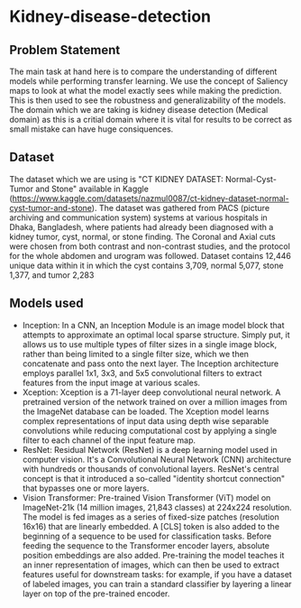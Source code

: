 # Kidney-disease-detection

## Problem Statement

The main task at hand here is to compare the understanding of different models while performing transfer learning. We use the concept of Saliency maps to look at what the model exactly sees while making the prediction. This is then used to see the robustness and generalizability of the models. The domain which we are taking is kidney disease detection (Medical domain) as this is a critial domain where it is vital for results to be correct as small mistake can have huge consiquences.

## Dataset

The dataset which we are using is "CT KIDNEY DATASET: Normal-Cyst-Tumor and Stone" available in Kaggle (https://www.kaggle.com/datasets/nazmul0087/ct-kidney-dataset-normal-cyst-tumor-and-stone). The dataset was gathered from PACS (picture archiving and communication system) systems at various hospitals in Dhaka, Bangladesh, where patients had already been diagnosed with a kidney tumor, cyst, normal, or stone finding. The Coronal and Axial cuts were chosen from both contrast and non-contrast studies, and the protocol for the whole abdomen and urogram was followed. Dataset contains 12,446 unique data within it in which the cyst contains 3,709, normal 5,077, stone 1,377, and tumor 2,283

## Models used
- Inception: In a CNN, an Inception Module is an image model block that attempts to approximate an optimal local sparse structure. Simply put, it allows us to use multiple types of filter sizes in a single image block, rather than being limited to a single filter size, which we then concatenate and pass onto the next layer. The Inception architecture employs parallel 1x1, 3x3, and 5x5 convolutional filters to extract features from the input image at various scales.
- Xception: Xception is a 71-layer deep convolutional neural network. A pretrained version of the network trained on over a million images from the ImageNet database can be loaded. The Xception model learns complex representations of input data using depth wise separable convolutions while reducing computational cost by applying a single filter to each channel of the input feature map.
- ResNet: Residual Network (ResNet) is a deep learning model used in computer vision. It's a Convolutional Neural Network (CNN) architecture with hundreds or thousands of convolutional layers. ResNet's central concept is that it introduced a so-called "identity shortcut connection" that bypasses one or more layers.
- Vision Transformer: Pre-trained Vision Transformer (ViT) model on ImageNet-21k (14 million images, 21,843 classes) at 224x224 resolution. The model is fed images as a series of fixed-size patches (resolution 16x16) that are linearly embedded. A [CLS] token is also added to the beginning of a sequence to be used for classification tasks. Before feeding the sequence to the Transformer encoder layers, absolute position embeddings are also added. Pre-training the model teaches it an inner representation of images, which can then be used to extract features useful for downstream tasks: for example, if you have a dataset of labeled images, you can train a standard classifier by layering a linear layer on top of the pre-trained encoder. 